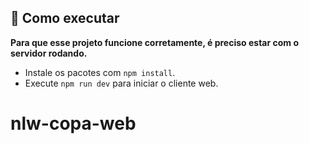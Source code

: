 ## 🚀 Como executar

**Para que esse projeto funcione corretamente, é preciso estar com o servidor rodando.**

- Instale os pacotes com `npm install`.
- Execute `npm run dev` para iniciar o cliente web.
# nlw-copa-web
